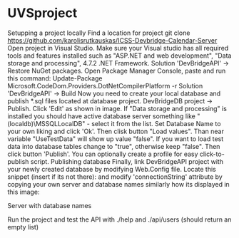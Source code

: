 # UVSproject
Setupping a project locally
Find a location for project
git clone https://github.com/karolisrutkauskas/ICSS-Devbridge-Calendar-Server
Open project in Visual Studio. Make sure your Visual studio has all required tools and features installed such as "ASP.NET and web development", "Data storage and processing", 4.7.2 .NET Framework.
Solution 'DevBridgeAPI' -> Restore NuGet packages.
Open Package Manager Console, paste and run this command:
Update-Package Microsoft.CodeDom.Providers.DotNetCompilerPlatform -r
Solution 'DevBridgeAPI' -> Build
Now you need to create your local database and publish *.sql files located at database project. DevBridgeDB project -> Publish. Click 'Edit' as shown in image. If "Data storage and processing" is installed you should have active database server something like "(localdb)\MSSQLLocalDB" - select it from the list. Set Database Name to your own liking and click 'Ok'. Then clisk button "Load values". Than near variable "UseTestData" will show up value "false". If you want to load test data into database tables change to "true", otherwise keep "false". Then click button 'Publish'. You can optionally create a profile for easy click-to-publish script. Publishing database
Finally, link DevBridgeAPI project with your newly created database by modifying Web.Config file. Locate this snippet (insert if its not there):
<connectionStrings>
    <add name="DevBridgeDB" connectionString="Server=<server name>;Database=<database name>;Trusted_Connection=True;" />
</connectionStrings>
and modify 'connectionString' attribute by copying your own server and database names similarly how its displayed in this image:

Server with database names

Run the project and test the API with ./help and ./api/users (should return an empty list)
